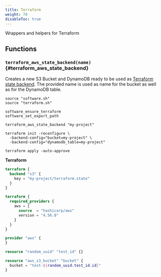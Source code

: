 ```yaml
---
title: Terraform
weight: 70
disableToc: true
---
```


Wrappers and helpers for Terraform

## Functions

### `terraform_aws_state_backend(name)` {#terraform_aws_state_backend}

Creates a new S3 Bucket and DynamoDB ready to be used as [Terraform state backend](https://developer.hashicorp.com/terraform/language/settings/backends/s3). The provided name is used as name for the bucket as well as for the DynamoDB table.

```shell
source "software.sh"
source "terraform.sh"

software_ensure_terraform
software_set_export_path

terraform_aws_state_backend "my-project"

terraform init -reconfigure \
  -backend-config="bucket=my-project" \
  -backend-config="dynamodb_table=my-project"

terraform apply -auto-approve
```

**Terraform**
```terraform
terraform {
  backend "s3" {
    key = "my-project/terraform.state"
  }
}

terraform {
  required_providers {
    aws = {
      source  = "hashicorp/aws"
      version = "4.56.0"
    }
  }
}

provider "aws" {
}

resource "random_uuid" "test_id" {}

resource "aws_s3_bucket" "bucket" {
  bucket = "test-${random_uuid.test_id.id}"
}
```